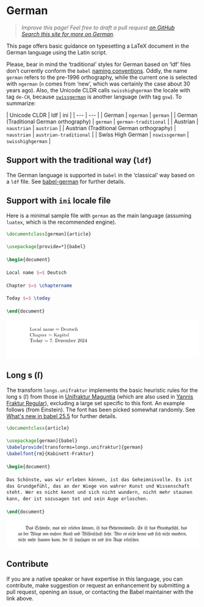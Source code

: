 # German

<blockquote>
  <p><em>Improve this page! Feel free to draft a pull request <a
  href="https://github.com/latex3/babel/tree/docs/docs">on GitHub</a><br>
    <a
    href="https://www.google.com/search?q=site%3Alatex3.github.io%2Fbabel+German">Search this site for more on German</a>.</em></p>
</blockquote>

This page offers basic guidance on typesetting a LaTeX document in the
German language using the Latin script.

Please, bear in mind the ‘traditional’ styles for German based on ‘ldf’
files don’t currently conform the `babel` [naming
conventions](locale-naming.md). Oddly, the name `german` refers to the
pre-1996 orthography, while the current one is selected with `ngerman`
(`n` comes from ‘new’, which was certainly the case about 30 years
ago). Also, the Unicode CLDR calls `swisshighgerman` the locale with
tag `de-CH`, because [`swissgerman`](locale-swissgerman.md) is another
language (with tag `gsw`). To summarize:

| Unicode CLDR | ldf | ini |
| --- | --- |
| German | `ngerman` | `german` |
| German (Traditional German orthography) | `german` | `german-traditional` |
| Austrian | `naustrian` | `austrian` |
| Austrian  (Traditional German orthography) | `naustrian` | `austrian-traditional` |
| Swiss High German | `nswissgerman` | `swisshighgerman` |

## Support with the traditional way (`ldf`)

The German language is supported in `babel` in the ‘classical’ way
based on a `ldf` file. See
[babel-german](https://ctan.org/pkg/babel-german) for further details.

## Support with `ini` locale file

Here is a minimal sample file with `german` as the main language
(assuming `luatex`, which is the recommended engine).

```tex
\documentclass[german]{article}

\usepackage[provide=*]{babel}

\begin{document}

Local name $=$ Deutsch

Chapter $=$ \chaptername

Today $=$ \today

\end{document}
```

![](../media/locale-german.png)

## Long s (ſ)

The transform `longs.unifraktur` implements the basic heuristic
rules for the long s (ſ) from those in [Unifraktur
Maguntia](https://unifraktur.sourceforge.net/) (which are also used in
[Yannis Fraktur Regular](https://ctan.org/pkg/yfonts-otf)), excluding a
large set specific to this font. An example follows (from Einstein).
The font has been picked somewhat
randomly. See [What's new in babel
25.5](https://latex3.github.io/babel/news/whats-new-in-babel-25.5.html)
for further details.

```tex
\documentclass{article}

\usepackage[german]{babel}
\babelprovide[transforms=longs.unifraktur]{german}
\babelfont{rm}{Kabinett-Fraktur}

\begin{document}

Das Schönste, was wir erleben können, ist das Geheimnisvolle. Es ist
das Grundgefühl, das an der Wiege von wahrer Kunst und Wissenschaft
steht. Wer es nicht kennt und sich nicht wundern, nicht mehr staunen
kann, der ist sozusagen tot und sein Auge erloschen.

\end{document}
```
![](../media/fraktur-einstein.png)

## Contribute

If you are a native speaker or have expertise in this language, you can
contribute, make suggestion or request an enhancement by submitting a
pull request, opening an issue, or contacting the Babel maintainer with
the link above.
